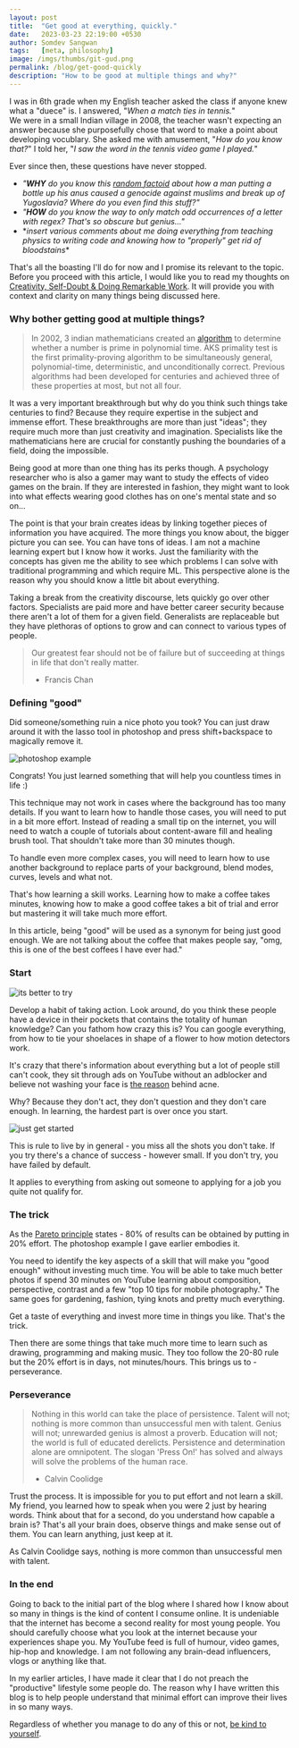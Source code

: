 ```yaml
---
layout: post
title:  "Get good at everything, quickly."
date:   2023-03-23 22:19:00 +0530
author: Somdev Sangwan
tags:   [meta, philosophy]
image: /imgs/thumbs/git-gud.png
permalink: /blog/get-good-quickly
description: "How to be good at multiple things and why?"  
---
```


I was in 6th grade when my English teacher asked the class if anyone knew what a "duece" is. I answered, "*When a match ties in tennis.*"\
We were in a small Indian village in 2008, the teacher wasn't expecting an answer because she purposefully chose that word to make a point about developing vocublary. She asked me with amusement, "*How do you know that?*" I told her, "*I saw the word in the tennis video game I played.*"

Ever since then, these questions have never stopped.

- *"**WHY** do you know this [random factoid](https://en.wikipedia.org/wiki/%C4%90or%C4%91e_Martinovi%C4%87_incident) about how a man putting a bottle up his anus caused a genocide against muslims and break up of Yugoslavia? Where do you even find this stuff?"*
- *"**HOW** do you know the way to only match odd occurrences of a letter with regex? That's so obscure but genius..."*
- \**insert various comments about me doing everything from teaching physics to writing code and knowing how to "properly" get rid of bloodstains*\*

That's all the boasting I'll do for now and I promise its relevant to the topic. Before you proceed with this article, I would like you to read my thoughts on [Creativity, Self-Doubt & Doing Remarkable Work](https://s0md3v.github.io/blog/creativity-and-self-doubt). It will provide you with context and clarity on many things being discussed here.

### Why bother getting good at multiple things?

> In 2002, 3 indian mathematicians created an [algorithm](https://en.wikipedia.org/wiki/AKS_primality_test) to determine whether a number is prime in polynomial time. AKS primality test is the first primality-proving algorithm to be simultaneously general, polynomial-time, deterministic, and unconditionally correct. Previous algorithms had been developed for centuries and achieved three of these properties at most, but not all four.

It was a very important breakthrough but why do you think such things take centuries to find? Because they require expertise in the subject and immense effort. These breakthroughs are more than just "ideas"; they require much more than just creativity and imagination. Specialists like the mathematicians here are crucial for constantly pushing the boundaries of a field, doing the impossible.

Being good at more than one thing has its perks though. A psychology researcher who is also a gamer may want to study the effects of video games on the brain. If they are interested in fashion, they might want to look into what effects wearing good clothes has on one's mental state and so on...

The point is that your brain creates ideas by linking together pieces of information you have acquired. The more things you know about, the bigger picture you can see. You can have tons of ideas. I am not a machine learning expert but I know how it works. Just the familiarity with the concepts has given me the ability to see which problems I can solve with traditional programming and which require ML. This perspective alone is the reason why you should know a little bit about everything.

Taking a break from the creativity discourse, lets quickly go over other factors. Specialists are paid more and have better career security because there aren't a lot of them for a given field. Generalists are replaceable but they have plethoras of options to grow and can connect to various types of people.

> Our greatest fear should not be of failure but of succeeding at things in life that don't really matter.
>- Francis Chan

### Defining "good"

Did someone/something ruin a nice photo you took? You can just draw around it with the lasso tool in photoshop and press shift+backspace to magically remove it.

![photoshop example](/imgs/inline/photoshop-example.jpg)

Congrats! You just learned something that will help you countless times in life :)

This technique may not work in cases where the background has too many details. If you want to learn how to handle those cases, you will need to put in a bit more effort. Instead of reading a small tip on the internet, you will need to watch a couple of tutorials about content-aware fill and healing brush tool. That shouldn't take more than 30 minutes though.

To handle even more complex cases, you will need to learn how to use another background to replace parts of your background, blend modes, curves, levels and what not.

That's how learning a skill works. Learning how to make a coffee takes minutes, knowing how to make a good coffee takes a bit of trial and error but mastering it will take much more effort.

In this article, being "good" will be used as a synonym for being just good enough. We are not talking about the coffee that makes people say, "omg, this is one of the best coffees I have ever had."

### Start

![its better to try](/imgs/inline/better-to-try.png)

Develop a habit of taking action. Look around, do you think these people have a device in their pockets that contains the totality of human knowledge? Can you fathom how crazy this is? You can google everything, from how to tie your shoelaces in shape of a flower to how motion detectors work.

It's crazy that there's information about everything but a lot of people still can't cook, they sit through ads on YouTube without an adblocker and believe not washing your face is [the reason](https://simple.wikipedia.org/wiki/List_of_common_misconceptions) behind acne.

Why? Because they don't act, they don't question and they don't care enough. In learning, the hardest part is over once you start.

![just get started](/imgs/inline/just-get-started.jpg)

This is rule to live by in general - you miss all the shots you don't take. If you try there's a chance of success - however small. If you don't try, you have failed by default.

It applies to everything from asking out someone to applying for a job you quite not qualify for.

### The trick

As the [Pareto principle](https://en.wikipedia.org/wiki/Pareto_principle) states - 80% of results can be obtained by putting in 20% effort. The photoshop example I gave earlier embodies it.

You need to identify the key aspects of a skill that will make you "good enough" without investing much time. You will be able to take much better photos if spend 30 minutes on YouTube learning about composition, perspective, contrast and a few "top 10 tips for mobile photography." The same goes for gardening, fashion, tying knots and pretty much everything.

Get a taste of everything and invest more time in things you like. That's the trick.

Then there are some things that take much more time to learn such as drawing, programming and making music. They too follow the 20-80 rule but the 20% effort is in days, not minutes/hours. This brings us to - perseverance.

### Perseverance

> Nothing in this world can take the place of persistence. Talent will not; nothing is more common than unsuccessful men with talent. Genius will not; unrewarded genius is almost a proverb. Education will not; the world is full of educated derelicts. Persistence and determination alone are omnipotent. The slogan 'Press On!' has solved and always will solve the problems of the human race.
>- Calvin Coolidge

Trust the process. It is impossible for you to put effort and not learn a skill. My friend, you learned how to speak when you were 2 just by hearing words. Think about that for a second, do you understand how capable a brain is? That's all your brain does, observe things and make sense out of them. You can learn anything, just keep at it.

As Calvin Coolidge says, nothing is more common than unsuccessful men with talent.

### In the end

Going to back to the initial part of the blog where I shared how I know about so many in things is the kind of content I consume online. It is undeniable that the internet has become a second reality for most young people. You should carefully choose what you look at the internet because your experiences shape you. My YouTube feed is full of humour, video games, hip-hop and knowledge. I am not following any brain-dead influencers, vlogs or anything like that.

In my earlier articles, I have made it clear that I do not preach the "productive" lifestyle some people do. The reason why I have written this blog is to help people understand that minimal effort can improve their lives in so many ways.

Regardless of whether you manage to do any of this or not, [be kind to yourself](https://s0md3v.github.io/blog/self-hate-and-regrets).
